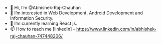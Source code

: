 - 👋 Hi, I’m @Abhishek-Raj-Chauhan
- 👀 I’m interested in Web Development, Android Development and Information Security.
- 🌱 I’m currently learning React js.
- 📫 How to reach me [linkedin] - https://www.linkedin.com/in/abhishek-raj-chauhan-747448206/

<!---
Abhishek-Raj-Chauhan/Abhishek-Raj-Chauhan is a ✨ special ✨ repository because its `README.md` (this file) appears on your GitHub profile.
You can click the Preview link to take a look at your changes.
--->
